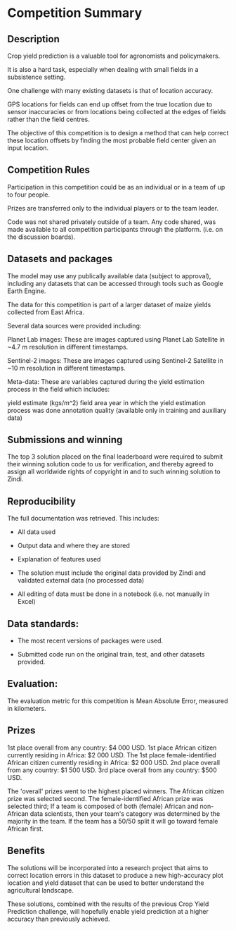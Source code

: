 
# Competition Summary

## Description

Crop yield prediction is a valuable tool for agronomists and policymakers.

It is also a hard task, especially when dealing with small fields in a subsistence setting.

One challenge with many existing datasets is that of location accuracy.

GPS locations for fields can end up offset from the true location due to sensor inaccuracies or from locations being collected at the edges of fields rather than the field centres.

The objective of this competition is to design a method that can help correct these location offsets by finding the most probable field center given an input location.


## Competition Rules

Participation in this competition could be as an individual or in a team of up to four people.

Prizes are transferred only to the individual players or to the team leader.

Code was not shared privately outside of a team. Any code shared, was made available to all competition participants through the platform. (i.e. on the discussion boards).


## Datasets and packages

The model may use any publically available data (subject to approval), including any datasets that can be accessed through tools such as Google Earth Engine.

The data for this competition is part of a larger dataset of maize yields collected from East Africa.

Several data sources were provided including:

Planet Lab images: These are images captured using Planet Lab Satellite in ~4.7 m resolution in different timestamps.

Sentinel-2 images: These are images captured using Sentinel-2 Satellite in ~10 m resolution in different timestamps.

Meta-data: These are variables captured during the yield estimation process in the field which includes:

yield estimate (kgs/m^2)
field area
year in which the yield estimation process was done
annotation quality (available only in training and auxiliary data)


## Submissions and winning

The top 3 solution placed on the final leaderboard were required to submit their winning solution code to us for verification, and thereby agreed to assign all worldwide rights of copyright in and to such winning solution to Zindi.


## Reproducibility

The full documentation was retrieved. This includes:
- All data used

- Output data and where they are stored

- Explanation of features used

- The solution must include the original data provided by Zindi and validated external data (no processed data)

- All editing of data must be done in a notebook (i.e. not manually in Excel)


## Data standards:

- The most recent versions of packages were used.

- Submitted code run on the original train, test, and other datasets provided.


## Evaluation:

The evaluation metric for this competition is Mean Absolute Error, measured in kilometers.


## Prizes

1st place overall from any country: $4 000 USD.
1st place African citizen currently residing in Africa: $2 000 USD.
The 1st place female-identified African citizen currently residing in Africa: $2 000 USD.
2nd place overall from any country: $1 500 USD.
3rd place overall from any country: $500 USD.

The 'overall' prizes went to the highest placed winners. The African citizen prize was selected second. The female-identified African prize was selected third;
If a team is composed of both (female) African and non-African data scientists, then your team's category was determined by the majority in the team. If the team has a 50/50 split it will go toward female African first.


## Benefits

The solutions will be incorporated into a research project that aims to correct location errors in this dataset to produce a new high-accuracy plot location and yield dataset that can be used to better understand the agricultural landscape. 

These solutions, combined with the results of the previous Crop Yield Prediction challenge, will hopefully enable yield prediction at a higher accuracy than previously achieved.







